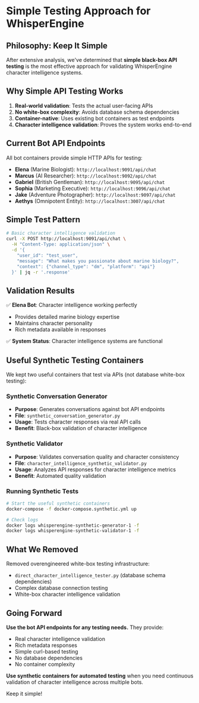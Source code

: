 # Simple Testing Approach for WhisperEngine

## Philosophy: Keep It Simple

After extensive analysis, we've determined that **simple black-box API testing** is the most effective approach for validating WhisperEngine character intelligence systems.

## Why Simple API Testing Works

1. **Real-world validation**: Tests the actual user-facing APIs
2. **No white-box complexity**: Avoids database schema dependencies
3. **Container-native**: Uses existing bot containers as test endpoints
4. **Character intelligence validation**: Proves the system works end-to-end

## Current Bot API Endpoints

All bot containers provide simple HTTP APIs for testing:

- **Elena** (Marine Biologist): `http://localhost:9091/api/chat`
- **Marcus** (AI Researcher): `http://localhost:9092/api/chat`
- **Gabriel** (British Gentleman): `http://localhost:9095/api/chat`
- **Sophia** (Marketing Executive): `http://localhost:9096/api/chat`
- **Jake** (Adventure Photographer): `http://localhost:9097/api/chat`
- **Aethys** (Omnipotent Entity): `http://localhost:3007/api/chat`

## Simple Test Pattern

```bash
# Basic character intelligence validation
curl -X POST http://localhost:9091/api/chat \
  -H "Content-Type: application/json" \
  -d '{
    "user_id": "test_user", 
    "message": "What makes you passionate about marine biology?",
    "context": {"channel_type": "dm", "platform": "api"}
  }' | jq -r '.response'
```

## Validation Results

✅ **Elena Bot**: Character intelligence working perfectly
- Provides detailed marine biology expertise
- Maintains character personality
- Rich metadata available in responses

✅ **System Status**: Character intelligence systems are functional

## Useful Synthetic Testing Containers

We kept two useful containers that test via APIs (not database white-box testing):

### Synthetic Conversation Generator
- **Purpose**: Generates conversations against bot API endpoints
- **File**: `synthetic_conversation_generator.py`
- **Usage**: Tests character responses via real API calls
- **Benefit**: Black-box validation of character intelligence

### Synthetic Validator
- **Purpose**: Validates conversation quality and character consistency
- **File**: `character_intelligence_synthetic_validator.py` 
- **Usage**: Analyzes API responses for character intelligence metrics
- **Benefit**: Automated quality validation

### Running Synthetic Tests
```bash
# Start the useful synthetic containers
docker-compose -f docker-compose.synthetic.yml up

# Check logs
docker logs whisperengine-synthetic-generator-1 -f
docker logs whisperengine-synthetic-validator-1 -f
```

## What We Removed

Removed overengineered white-box testing infrastructure:
- `direct_character_intelligence_tester.py` (database schema dependencies)
- Complex database connection testing
- White-box character intelligence validation

## Going Forward

**Use the bot API endpoints for any testing needs.** They provide:
- Real character intelligence validation
- Rich metadata responses
- Simple curl-based testing
- No database dependencies
- No container complexity

**Use synthetic containers for automated testing** when you need continuous validation of character intelligence across multiple bots.

Keep it simple!